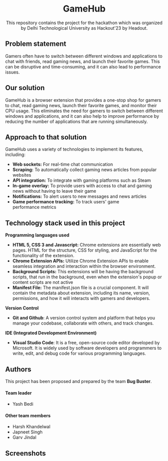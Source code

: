 <div align="center">
<h1>GameHub</h1>
This repository contains the project for the hackathon which was organized by Delhi Technological University as Hackout'23 by Headout.
</div>

## Problem statement
Gamers often have to switch between different windows and applications to chat with friends, read gaming news, and launch their favorite games. This can be disruptive and time-consuming, and it can also lead to performance issues.

## Our solution
GameHub is a browser extension that provides a one-stop shop for gamers to chat, read gaming news, launch their favorite games, and monitor their CPU usage. This eliminates the need for gamers to switch between different windows and applications, and it can also help to improve performance by reducing the number of applications that are running simultaneously.

## Approach to that solution
GameHub uses a variety of technologies to implement its features, including:

- **Web sockets:** For real-time chat communication
- **Scraping:** To automatically collect gaming news articles from popular websites
- **API integration:** To integrate with gaming platforms such as Steam
- **In-game overlay:** To provide users with access to chat and gaming news without having to leave their game
- **Notifications:** To alert users to new messages and news articles
- **Game performance tracking:** To track users' game performance metrics

## Technology stack used in this project
**Programming languages used**
- **HTML 5, CSS 3 and Javascript:** Chrome extensions are essentially  web pages. HTML for the structure,
CSS for styling, and JavaScript for the  functionality of the extension.
- **Chrome Extension APIs:** Utilize Chrome Extension APIs to  enable seamless integration and interaction within the browser environment.
- **Background Scripts:** This extensions will be having the  background scripts, that run in the background, even when the extension's popup or content scripts are not active
- **Manifest File:** The manifest.json file is a crucial component. It will contain the  metadata about extension,  including its name, version,  permissions, and how it will interacts with gamers and developers.

**Version Control**
- **Git and Github**: A version control system and platform that helps you manage your codebase, collaborate with others, and track changes.

**IDE (Integrated Development Environment)**
- **Visual Studio Code**: It is a free, open-source code editor developed by Microsoft. It is widely used by software developers and programmers to write, edit, and debug code for various programming languages.

## Authors
This project has been proposed and prepared by the team **Bug Buster**.
#### Team leader
* Yash Bedi
#### Other team members
* Harsh Khandelwal
* Japneet Singh
* Garv Jindal

## Screenshots
